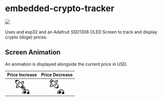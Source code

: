 # embedded-crypto-tracker

![](docs/sample.gif)

Uses and esp32 and an Adafruit SSD1306 OLED Screen to track and display crypto (doge) prices.


## Screen Animation
An animation is displayed alongside the current price in USD.


Price Increase               | Price Decrease
:-------------------------:|:-------------------------:
![](sprites/TO_THE_MOON/fly_animation.gif)  |  ![](sprites/CRASHING_ON_EARTH/crash_animation.gif)
